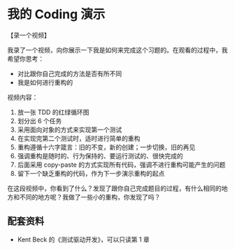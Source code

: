 # 我的 Coding 演示

【录一个视频】

我录了一个视频，向你展示一下我是如何来完成这个习题的。在观看的过程中，我希望你思考：

- 对比跟你自己完成的方法是否有所不同
- 我是如何进行重构的

视频内容：

1. 放一张 TDD 的红绿循环图
2. 划分出 6 个任务
3. 采用面向对象的方式来实现第一个测试
4. 在实现完第二个测试时，适时进行简单的重构
5. 重构遵循十六字箴言：旧的不变，新的创建；一步切换，旧的再见
6. 强调重构是随时的、行为保持的、要运行测试的、很快完成的
7. 后面采用 copy-paste 的方式实现所有代码，强调不进行重构可能产生的问题
8. 留下一个缺乏重构的代码，作为下一步演示重构的起点

在这段视频中，你看到了什么？发现了跟你自己完成题目的过程，有什么相同的地方和不同的地方呢？我做了一些小的重构，你发现了吗？

## 配套资料

- Kent Beck 的《测试驱动开发》，可以只读第 1 章
